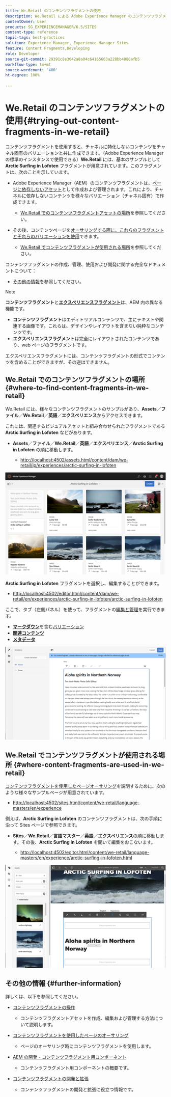 ```yaml
---
title: We.Retail のコンテンツフラグメントの使用
description: We.Retail による Adobe Experience Manager のコンテンツフラグメントの使用方法について説明します。
contentOwner: User
products: SG_EXPERIENCEMANAGER/6.5/SITES
content-type: reference
topic-tags: best-practices
solution: Experience Manager, Experience Manager Sites
feature: Content Fragments,Developing
role: Developer
source-git-commit: 29391c8e3042a8a04c64165663a228bb4886afb5
workflow-type: tm+mt
source-wordcount: '400'
ht-degree: 100%

---
```


# We.Retail のコンテンツフラグメントの使用{#trying-out-content-fragments-in-we-retail}

コンテンツフラグメントを使用すると、チャネルに特化しないコンテンツをチャネル固有のバリエーションと共に作成できます。（Adobe Experience Manager の標準のインスタンスで使用できる）**We.Retail** には、基本のサンプルとして **Arctic Surfing in Lofoten** フラグメントが用意されています。このフラグメントは、次のことを示しています。

* Adobe Experience Manager（AEM）のコンテンツフラグメントは、[ページに依存しないアセット](/help/assets/content-fragments/content-fragments.md)として作成および管理されます。これにより、チャネルに依存しないコンテンツを様々なバリエーション（チャネル固有）で作成できます。

   * [We.Retail でのコンテンツフラグメントアセットの場所](#where-to-find-content-fragments-in-we-retail)を参照してください。

* その後、コンテンツページを[オーサリングする際に、これらのフラグメントとそれらのバリエーションを使用](/help/sites-authoring/content-fragments.md)できます。

   * [We.Retail でコンテンツフラグメントが使用される場所](#where-content-fragments-are-used-in-we-retail)を参照してください。

コンテンツフラグメントの作成、管理、使用および開発に関する完全なドキュメントについて：

* [その他の情報](#further-information)を参照してください。

>[!NOTE]
>
>**コンテンツフラグメント**&#x200B;と&#x200B;**[エクスペリエンスフラグメント](/help/sites-authoring/experience-fragments.md)**&#x200B;は、AEM 内の異なる機能です。
>
>* **コンテンツフラグメント**&#x200B;はエディトリアルコンテンツで、主にテキストや関連する画像です。これらは、デザインやレイアウトを含まない純粋なコンテンツです。
>* **エクスペリエンスフラグメント**&#x200B;は完全にレイアウトされたコンテンツであり、web ページのフラグメントです。
>
>エクスペリエンスフラグメントには、コンテンツフラグメントの形式でコンテンツを含めることができますが、その逆はできません。

## We.Retail でのコンテンツフラグメントの場所 {#where-to-find-content-fragments-in-we-retail}

We.Retail には、様々なコンテンツフラグメントのサンプルがあり、**Assets**／**ファイル**／**We.Retail**／**英語**／**エクスペリエンス**&#x200B;からアクセスできます。

これには、関連するビジュアルアセットと組み合わせられたフラグメントである **Arctic Surfing in Lofoten** などがあります。

* **Assets**／**ファイル**／**We.Retail**／**英語**／**エクスペリエンス**／**Arctic Surfing in Lofoten** の順に移動します。

   * [http://localhost:4502/assets.html/content/dam/we-retail/jp/experiences/arctic-surfing-in-lofoten](http://localhost:4502/assets.html/content/dam/we-retail/jp/experiences/arctic-surfing-in-lofoten)

![cf-44](assets/cf-44.png)

**Arctic Surfing in Lofoten** フラグメントを選択し、編集することができます。

* [http://localhost:4502/editor.html/content/dam/we-retail/en/experiences/arctic-surfing-in-lofoten/arctic-surfing-in-lofoten](http://localhost:4502/editor.html/content/dam/we-retail/en/experiences/arctic-surfing-in-lofoten/arctic-surfing-in-lofoten)

ここで、タブ（左側パネル）を使って、フラグメントの[編集と管理](/help/assets/content-fragments/content-fragments.md)を実行できます。

<!--![cf-45-aa](do-not-localize/cf-45-aa.png) ![cf-45-a](do-not-localize/cf-45-a.png) ASSET does not exist-->

* **[マークダウン](/help/assets/content-fragments/content-fragments-variations.md)**&#x200B;を含む[バリエーション](/help/assets/content-fragments/content-fragments-markdown.md)
* **[関連コンテンツ](/help/assets/content-fragments/content-fragments-assoc-content.md)**
* **[メタデータ](/help/assets/content-fragments/content-fragments-metadata.md)**

![cf-46](assets/cf-46.png)

## We.Retail でコンテンツフラグメントが使用される場所 {#where-content-fragments-are-used-in-we-retail}

[コンテンツフラグメントを使用したページオーサリング](/help/sites-authoring/content-fragments.md)を説明するために、次のような様々なサンプルページが用意されています。

* [http://localhost:4502/sites.html/content/we-retail/language-masters/en/experience](http://localhost:4502/sites.html/content/we-retail/language-masters/en/experience)

例えば、**Arctic Surfing in Lofoten** のコンテンツフラグメントは、次の手順に沿って Sites ページで参照できます。

* **Sites**／**We.Retail**／**言語マスター**／**英語**／**エクスペリエンス**&#x200B;の順に移動します。その後、**Arctic Surfing in Lofoten** を開いて編集をおこないます。

   * [http://localhost:4502/editor.html/content/we-retail/language-masters/en/experience/arctic-surfing-in-lofoten.html](http://localhost:4502/editor.html/content/we-retail/language-masters/en/experience/arctic-surfing-in-lofoten.html)

![cf-53](assets/cf-53.png)

## その他の情報 {#further-information}

詳しくは、以下を参照してください。

* [コンテンツフラグメントの操作](/help/assets/content-fragments/content-fragments.md)

   * コンテンツフラグメントアセットを作成、編集および管理する方法について説明します。

* [コンテンツフラグメントを使用したページのオーサリング](/help/sites-authoring/content-fragments.md)

   * ページのオーサリング時にコンテンツフラグメントを使用します。

* [AEM の開発 - コンテンツフラグメント用コンポーネント](/help/sites-developing/components-content-fragments.md)

   * コンテンツフラグメント用コンポーネントの概要です。

* [コンテンツフラグメントの開発と拡張](/help/sites-developing/customizing-content-fragments.md)

   * コンテンツフラグメントの開発と拡張に役立つ情報です。
